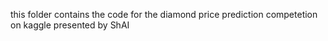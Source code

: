 this folder contains the code for the diamond price prediction competetion on kaggle presented by ShAI
